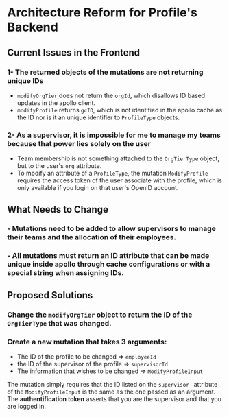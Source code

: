 # Architecture Reform for Profile's Backend

## **Current Issues in the Frontend**

### 1- The returned objects of the mutations are not returning unique IDs

- `modifyOrgTier` does not return the `orgId`, which disallows ID based updates in the apollo client.
- `modifyProfile` returns `gcID`, which is not identified in the apollo cache as the ID nor is it an unique identifier to `ProfileType` objects.

### 2- As a supervisor, it is impossible for me to manage my teams because that power lies solely on the user

- Team membership is not something attached to the `OrgTierType` object, but to the user's `org` attribute. 
- To modify an attribute of a `ProfileType`, the mutation `ModifyProfile` requires the access token of the user associate with the profile, which is only available if you login on that user's OpenID account.

## **What Needs to Change**

### - Mutations need to be added to allow supervisors to manage their teams and the allocation of their employees.

### - All mutations must return an ID attribute that can be made unique inside apollo through cache configurations or with a special string when assigning IDs.

## **Proposed Solutions**

###  Change the `modifyOrgTier` object to return the ID of the `OrgTierType` that was changed.

###  Create a new mutation that takes 3 arguments:
- The ID of the profile to be changed => `employeeId`
- the ID of the supervisor of the profile => `supervisorId`
- The information that wishes to be changed => `ModifyProfileInput`

The mutation simply requires that the ID listed on the `supervisor ` attribute of the `ModifyProfileInput` is the same as the one passed as an argument. The **authentification token** asserts that you are the supervisor and that you are logged in.

